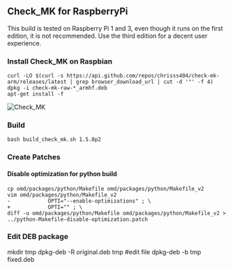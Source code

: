
## Check_MK for RaspberryPi

This build is tested on Raspberry Pi 1 and 3, even though it runs on the first edition, it is not recommended. Use the third edition for a decent user experience. 

### Install Check_MK on Raspbian

    curl -LO $(curl -s https://api.github.com/repos/chrisss404/check-mk-arm/releases/latest | grep browser_download_url | cut -d '"' -f 4) 
    dpkg -i check-mk-raw-*_armhf.deb
    apt-get install -f

![Check_MK](https://raw.github.com/chrisss404/check-mk-arm/master/data/check_mk.png)

### Build

    bash build_check_mk.sh 1.5.0p2

### Create Patches

#### Disable optimization for python build

    cp omd/packages/python/Makefile omd/packages/python/Makefile_v2
    vim omd/packages/python/Makefile_v2
    -            OPTI="--enable-optimizations" ; \
    +            OPTI="" ; \
    diff -u omd/packages/python/Makefile omd/packages/python/Makefile_v2 > ../python-Makefile-disable-optimization.patch


### Edit DEB package

 mkdir tmp
 dpkg-deb -R original.deb tmp
 #edit file
 dpkg-deb -b tmp fixed.deb
